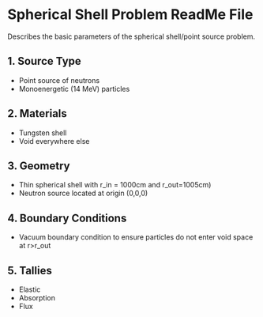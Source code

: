 # Spherical Shell Problem ReadMe File

Describes the basic parameters of the spherical shell/point source problem.

## 1. Source Type
* Point source of neutrons
* Monoenergetic (14 MeV) particles
## 2. Materials
* Tungsten shell
* Void everywhere else
## 3. Geometry
* Thin spherical shell with r_in = 1000cm and r_out=1005cm)
* Neutron source located at origin (0,0,0)
## 4. Boundary Conditions
* Vacuum boundary condition to ensure particles do not enter void space at r>r_out
## 5. Tallies
* Elastic
* Absorption
* Flux
